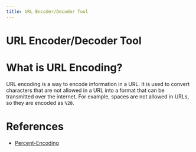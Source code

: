 ```yaml
---
title: URL Encoder/Decoder Tool
---
```


[//]: # (@formatter:off)
<script setup>
import UrlTool from "../../../.vitepress/components/tools/UrlTool.vue";
</script>
[//]: # (@formatter:on)

# URL Encoder/Decoder Tool

<UrlTool />

# What is URL Encoding?

URL encoding is a way to encode information in a URL. It is used to convert characters that are not allowed in a URL
into a format that can be transmitted over the internet. For example, spaces are not allowed in URLs, so they are
encoded as `%20`.

# References

- [Percent-Encoding](https://en.wikipedia.org/wiki/Percent-encoding)